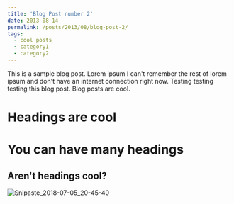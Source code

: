 ```yaml
---
title: 'Blog Post number 2'
date: 2013-08-14
permalink: /posts/2013/08/blog-post-2/
tags:
  - cool posts
  - category1
  - category2
---
```


This is a sample blog post. Lorem ipsum I can't remember the rest of lorem ipsum and don't have an internet connection right now. Testing testing testing this blog post. Blog posts are cool.

Headings are cool
======

You can have many headings
======

Aren't headings cool?
------

 ![Snipaste_2018-07-05_20-45-40](G:\Github\depengkong.github.io\images\Snipaste_2018-07-05_20-45-40.png)